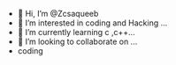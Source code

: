 - 👋 Hi, I’m @Zcsaqueeb
- 👀 I’m interested in coding and Hacking ...
- 🌱 I’m currently learning c ,c++...
- 💞️ I’m looking to collaborate on ...
- coding 

<!---
Zcsaqueeb/Zcsaqueeb is a ✨ special ✨ repository because its `README.md` (this file) appears on your GitHub profile.
You can click the Preview link to take a look at your changes.
--->
